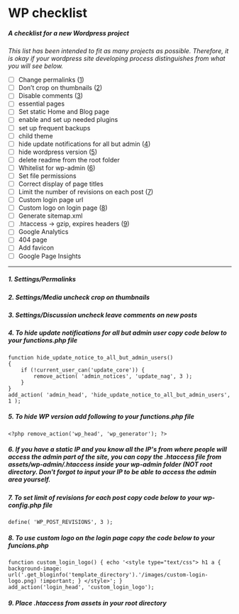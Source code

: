 # WP checklist
##### A checklist for a new Wordpress project

_This list has been intended to fit as many projects as possible. Therefore, it is okay if your wordpress site developing process distinguishes from what you will see below._

- [ ] Change permalinks ([1](#1-settingspermalinks))
- [ ] Don’t crop on thumbnails ([2](#2-settingsmedia-uncheck-crop-on-thumbnails))
- [ ] Disable comments ([3](#3-settingsdiscussion-uncheck-leave-comments-on-new-posts))
- [ ] essential pages
- [ ] Set static Home and Blog page
- [ ] enable and set up needed plugins
- [ ] set up frequent backups
- [ ] child theme
- [ ] hide update notifications for all but admin ([4](#4-to-hide-update-notifications-for-all-but-admin-user-copy-code-below-to-your-functionsphp-file))
- [ ] hide wordpress version ([5](#5-to-hide-wp-version-add-following-to-your-functionsphp-file))
- [ ] delete readme from the root folder
- [ ] Whitelist for wp-admin ([6](#6-if-you-have-a-static-ip-and-you-know-all-the-ips-from-where-people-will-access-the-admin-part-of-the-site-you-can-copy-the--htaccess-file-from-assetswp-adminhtaccess-inside-your-wp-admin-folder-not-root-directory-dont-forgot-to-input-your-ip-to-be-able-to-access-the-admin-area-yourself))
- [ ] Set file permissions
- [ ] Correct display of page titles
- [ ] Limit the number of revisions on each post ([7](#7-to-set-limit-of-revisions-for-each-post-copy-code-below-to-your-wp-configphp-file))
- [ ] Custom login page url
- [ ] Custom logo on login page ([8](#8-to-use-custom-logo-on-the-login-page-copy-the-code-below-to-your-funcionsphp))
- [ ] Generate sitemap.xml
- [ ] .htaccess -> gzip, expires headers ([9](#9-place-htaccess-from-assets-in-your-root-directory))
- [ ] Google Analytics
- [ ] 404 page
- [ ] Add favicon
- [ ] Google Page Insights

---


##### 1. Settings/Permalinks
##### 2. Settings/Media uncheck crop on thumbnails
##### 3. Settings/Discussion uncheck leave comments on new posts
##### 4. To hide update notifications for all but admin user copy code below to your functions.php file
```
function hide_update_notice_to_all_but_admin_users()
{
    if (!current_user_can('update_core')) {
        remove_action( 'admin_notices', 'update_nag', 3 );
    }
}
add_action( 'admin_head', 'hide_update_notice_to_all_but_admin_users', 1 );
```

##### 5. To hide WP version add following to your functions.php file
```
<?php remove_action('wp_head', 'wp_generator'); ?>
```

##### 6. If you have a static IP and you know all the IP's from where people will access the admin part of the site, you can copy the  .htaccess file from assets/wp-admin/.htaccess inside your wp-admin folder (NOT root directory. Don't forgot to input your IP to be able to access the admin area yourself.

##### 7. To set limit of revisions for each post copy code below to your wp-config.php file
```
define( 'WP_POST_REVISIONS', 3 );
```

##### 8. To use custom logo on the login page copy the code below to your funcions.php
```
function custom_login_logo() { echo '<style type="text/css"> h1 a { background-image: url('.get_bloginfo('template_directory').'/images/custom-login-logo.png) !important; } </style>'; } 
add_action('login_head', 'custom_login_logo');
```

##### 9. Place .htaccess from assets in your root directory

